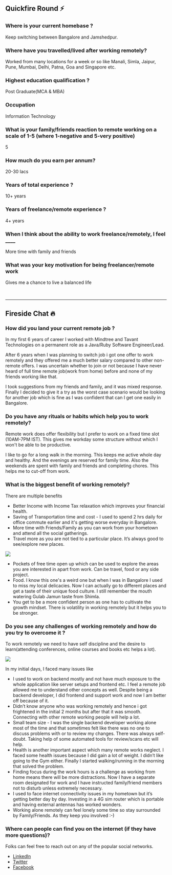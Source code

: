 ## Quickfire Round ⚡️

### Where is your current homebase ?

Keep switching between Bangalore and Jamshedpur.

### Where have you travelled/lived after working remotely?

Worked from many locations for a week or so like Manali, Simla, Jaipur, Pune, Mumbai, Delhi, Patna, Goa and Singapore etc.

### Highest education qualification ?

Post Graduate(MCA & MBA)

### Occupation

Information Technology

### What is your family/friends reaction to remote working on a scale of 1-5 (where 1-negative and 5-very positive)

5

### How much do you earn per annum?

20-30 lacs

### Years of total experience ?

10+ years

### Years of freelance/remote experience ?

4+ years

### When I think about the ability to work freelance/remotely, I feel \_\_\_\_

More time with family and friends

### What was your key motivation for being freelancer/remote work

Gives me a chance to live a balanced life

 

* * *

## Fireside Chat 🔥

### How did you land your current remote job ?

In my first 6 years of career I worked with Mindtree and Tavant Technologies on a permanent role as a Java/Ruby Software Engineer/Lead.

After 6 years when I was planning to switch job i got one offer to work remotely and they offered me a much better salary compared to other non-remote offers. I was uncertain whether to join or not because I have never heard of full time remote job(work from home) before and none of my friends working like that.

I took suggestions from my friends and family, and it was mixed response. Finally I decided to give it a try as the worst case scenario would be looking for another job which is fine as I was confident that can I get one easily in Bangalore.

### Do you have any rituals or habits which help you to work remotely?

Remote work does offer flexibility but I prefer to work on a fixed time slot (10AM-7PM IST). This gives me workday some structure without which I won't be able to be productive.

I like to go for a long walk in the morning. This keeps me active whole day and healthy. And the evenings are reserved for family time. Also the weekends are spent with family and friends and completing chores. This helps me to cut-off from work.

### What is the biggest benefit of working remotely?

There are multiple benefits

- Better Income with Income Tax relaxation which improves your financial health.
- Saving of Transportation time and cost - I used to spend 2 hrs daily for office commute earlier and it's getting worse everyday in Bangalore.
- More time with Friends/Family as you can work from your hometown and attend all the social gatherings.
- Travel more as you are not tied to a particular place. It’s always good to see/explore new places.

![](/interviews/rajnish_travel-169x300.jpg)

- Pockets of free time open up which can be used to explore the areas you are interested in apart from work. Can be travel, food or any side project.
- Food. I know this one's a weird one but when I was in Bangalore I used to miss my local delicacies. Now I can actually go to different places and get a taste of their unique food culture. I still remember the mouth watering Gulab Jamun taste from Shimla.
- You get to be a more confident person as one has to cultivate the growth mindset. There is volatility in working remotely but it helps you to be stronger.

### Do you see any challenges of working remotely and how do you try to overcome it ?

To work remotely we need to have self discipline and the desire to learn(attending conferences, online courses and books etc helps a lot).

![](/interviews/rajnish_work_desk-300x225.jpeg)

In my initial days, I faced many issues like

- I used to work on backend mostly and not have much exposure to the whole application like server setups and frontend etc. I feel a remote job allowed me to understand other concepts as well. Despite being a backend developer, I did frontend and support work and now I am better off because of it.
- Didn’t know anyone who was working remotely and hence i got frightened in the initial 2 months but after that it was smooth. Connecting with other remote working people will help a lot.
- Small team size - I was the single backend developer working alone most of the time and that sometimes felt like there was no one to discuss problems with or to review my changes. There was always self-doubt. Taking help of some automated tools for review/scans etc will help.
- Health is another important aspect which many remote works neglect. I faced some health issues because I did gain a lot of weight. I didn’t like going to the Gym either. Finally I started walking/running in the morning that solved the problem.
- Finding focus during the work hours is a challenge as working from home means there will be more distractions. Now I have a separate room designated for work and I have instructed family/friend members not to disturb unless extremely necessary.
- I used to face internet connectivity issues in my hometown but it’s getting better day by day. Investing in a 4G sim router which is portable and having external antennas has worked wonders.
- Working alone remotely can feel lonely some time so stay surrounded by Family/Friends. As they keep you involved :-)

### Where can people can find you on the internet (if they have more questions)?

Folks can feel free to reach out on any of the popular social networks.

- [LinkedIn](https://www.linkedin.com/in/rajnish-kumar-2a587914)
- [Twitter](https://twitter.com/rajnish4unow)
- [Facebook](https://www.facebook.com/rajnish4unow)
